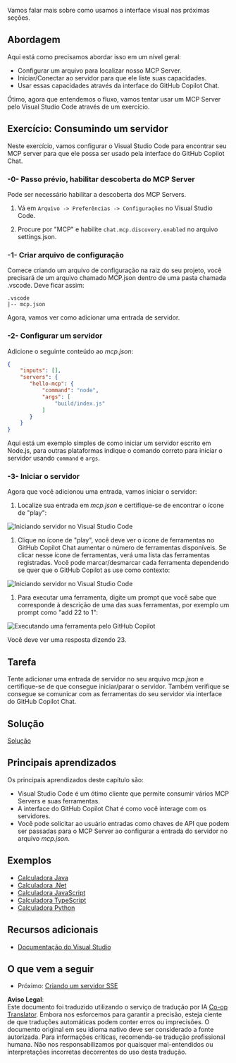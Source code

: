 <!--
CO_OP_TRANSLATOR_METADATA:
{
  "original_hash": "54e9ffc5dba01afcb8880a9949fd1881",
  "translation_date": "2025-07-04T17:00:57+00:00",
  "source_file": "03-GettingStarted/04-vscode/README.md",
  "language_code": "br"
}
-->
Vamos falar mais sobre como usamos a interface visual nas próximas seções.

## Abordagem

Aqui está como precisamos abordar isso em um nível geral:

- Configurar um arquivo para localizar nosso MCP Server.
- Iniciar/Conectar ao servidor para que ele liste suas capacidades.
- Usar essas capacidades através da interface do GitHub Copilot Chat.

Ótimo, agora que entendemos o fluxo, vamos tentar usar um MCP Server pelo Visual Studio Code através de um exercício.

## Exercício: Consumindo um servidor

Neste exercício, vamos configurar o Visual Studio Code para encontrar seu MCP server para que ele possa ser usado pela interface do GitHub Copilot Chat.

### -0- Passo prévio, habilitar descoberta do MCP Server

Pode ser necessário habilitar a descoberta dos MCP Servers.

1. Vá em `Arquivo -> Preferências -> Configurações` no Visual Studio Code.

1. Procure por "MCP" e habilite `chat.mcp.discovery.enabled` no arquivo settings.json.

### -1- Criar arquivo de configuração

Comece criando um arquivo de configuração na raiz do seu projeto, você precisará de um arquivo chamado MCP.json dentro de uma pasta chamada .vscode. Deve ficar assim:

```text
.vscode
|-- mcp.json
```

Agora, vamos ver como adicionar uma entrada de servidor.

### -2- Configurar um servidor

Adicione o seguinte conteúdo ao *mcp.json*:

```json
{
    "inputs": [],
    "servers": {
       "hello-mcp": {
           "command": "node",
           "args": [
               "build/index.js"
           ]
       }
    }
}
```

Aqui está um exemplo simples de como iniciar um servidor escrito em Node.js, para outras plataformas indique o comando correto para iniciar o servidor usando `command` e `args`.

### -3- Iniciar o servidor

Agora que você adicionou uma entrada, vamos iniciar o servidor:

1. Localize sua entrada em *mcp.json* e certifique-se de encontrar o ícone de "play":

  ![Iniciando servidor no Visual Studio Code](../../../../translated_images/vscode-start-server.8e3c986612e3555de47e5b1e37b2f3020457eeb6a206568570fd74a17e3796ad.br.png)  

1. Clique no ícone de "play", você deve ver o ícone de ferramentas no GitHub Copilot Chat aumentar o número de ferramentas disponíveis. Se clicar nesse ícone de ferramentas, verá uma lista das ferramentas registradas. Você pode marcar/desmarcar cada ferramenta dependendo se quer que o GitHub Copilot as use como contexto:

  ![Iniciando servidor no Visual Studio Code](../../../../translated_images/vscode-tool.0b3bbea2fb7d8c26ddf573cad15ef654e55302a323267d8ee6bd742fe7df7fed.br.png)

1. Para executar uma ferramenta, digite um prompt que você sabe que corresponde à descrição de uma das suas ferramentas, por exemplo um prompt como "add 22 to 1":

  ![Executando uma ferramenta pelo GitHub Copilot](../../../../translated_images/vscode-agent.d5a0e0b897331060518fe3f13907677ef52b879db98c64d68a38338608f3751e.br.png)

  Você deve ver uma resposta dizendo 23.

## Tarefa

Tente adicionar uma entrada de servidor no seu arquivo *mcp.json* e certifique-se de que consegue iniciar/parar o servidor. Também verifique se consegue se comunicar com as ferramentas do seu servidor via interface do GitHub Copilot Chat.

## Solução

[Solução](./solution/README.md)

## Principais aprendizados

Os principais aprendizados deste capítulo são:

- Visual Studio Code é um ótimo cliente que permite consumir vários MCP Servers e suas ferramentas.
- A interface do GitHub Copilot Chat é como você interage com os servidores.
- Você pode solicitar ao usuário entradas como chaves de API que podem ser passadas para o MCP Server ao configurar a entrada do servidor no arquivo *mcp.json*.

## Exemplos

- [Calculadora Java](../samples/java/calculator/README.md)
- [Calculadora .Net](../../../../03-GettingStarted/samples/csharp)
- [Calculadora JavaScript](../samples/javascript/README.md)
- [Calculadora TypeScript](../samples/typescript/README.md)
- [Calculadora Python](../../../../03-GettingStarted/samples/python)

## Recursos adicionais

- [Documentação do Visual Studio](https://code.visualstudio.com/docs/copilot/chat/mcp-servers)

## O que vem a seguir

- Próximo: [Criando um servidor SSE](../05-sse-server/README.md)

**Aviso Legal**:  
Este documento foi traduzido utilizando o serviço de tradução por IA [Co-op Translator](https://github.com/Azure/co-op-translator). Embora nos esforcemos para garantir a precisão, esteja ciente de que traduções automáticas podem conter erros ou imprecisões. O documento original em seu idioma nativo deve ser considerado a fonte autorizada. Para informações críticas, recomenda-se tradução profissional humana. Não nos responsabilizamos por quaisquer mal-entendidos ou interpretações incorretas decorrentes do uso desta tradução.